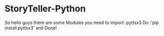 # StoryTeller-Python
So hello guys there are some Modules you need to import:
 pyttsx3
 Do :'pip install pyttsx3'
 and Done!

